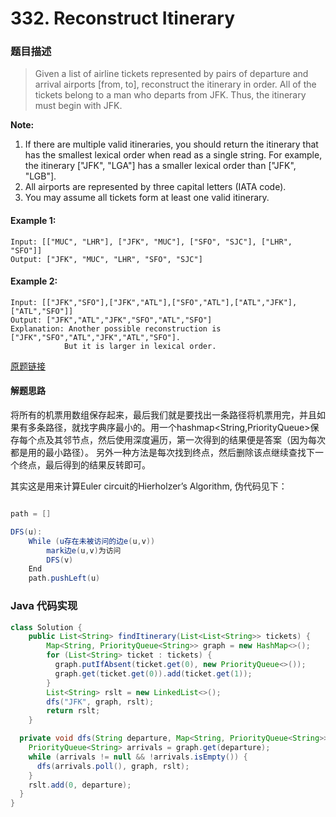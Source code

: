 # 332. Reconstruct Itinerary

### 题目描述
> Given a list of airline tickets represented by pairs of departure and arrival airports [from, to], reconstruct the itinerary in order. All of the tickets belong to a man who departs from JFK. Thus, the itinerary must begin with JFK.

**Note:**

1. If there are multiple valid itineraries, you should return the itinerary that has the smallest lexical order when read as a single string. For example, the itinerary ["JFK", "LGA"] has a smaller lexical order than ["JFK", "LGB"].
2. All airports are represented by three capital letters (IATA code).
3. You may assume all tickets form at least one valid itinerary.

#### Example 1:

    Input: [["MUC", "LHR"], ["JFK", "MUC"], ["SFO", "SJC"], ["LHR", "SFO"]]
    Output: ["JFK", "MUC", "LHR", "SFO", "SJC"]

#### Example 2:

    Input: [["JFK","SFO"],["JFK","ATL"],["SFO","ATL"],["ATL","JFK"],["ATL","SFO"]]
    Output: ["JFK","ATL","JFK","SFO","ATL","SFO"]
    Explanation: Another possible reconstruction is ["JFK","SFO","ATL","JFK","ATL","SFO"].
                But it is larger in lexical order.



[原题链接](https://leetcode.com/problems/reconstruct-itinerary/)

#### 解题思路
将所有的机票用数组保存起来，最后我们就是要找出一条路径将机票用完，并且如果有多条路径，就找字典序最小的。用一个hashmap<String,PriorityQueue<String>>保存每个点及其邻节点，然后使用深度遍历，第一次得到的结果便是答案（因为每次都是用的最小路径）。 另外一种方法是每次找到终点，然后删除该点继续查找下一个终点，最后得到的结果反转即可。

其实这是用来计算Euler circuit的Hierholzer’s Algorithm, 伪代码见下：
```java

path = []

DFS(u):
    While (u存在未被访问的边e(u,v))
        mark边e(u,v)为访问
        DFS(v)
    End
    path.pushLeft(u)
```   

### Java 代码实现

```java
class Solution {
    public List<String> findItinerary(List<List<String>> tickets) {
        Map<String, PriorityQueue<String>> graph = new HashMap<>();
        for (List<String> ticket : tickets) {
          graph.putIfAbsent(ticket.get(0), new PriorityQueue<>());
          graph.get(ticket.get(0)).add(ticket.get(1));
        }
        List<String> rslt = new LinkedList<>();
        dfs("JFK", graph, rslt);
        return rslt;
    }

  private void dfs(String departure, Map<String, PriorityQueue<String>> graph, List<String> rslt) {
    PriorityQueue<String> arrivals = graph.get(departure);
    while (arrivals != null && !arrivals.isEmpty()) {
      dfs(arrivals.poll(), graph, rslt);
    }
    rslt.add(0, departure);
  }
}
```



